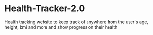 # Health-Tracker-2.0
 Health tracking website to keep track of anywhere from the user's age, height, bmi and more and show progress on their health

